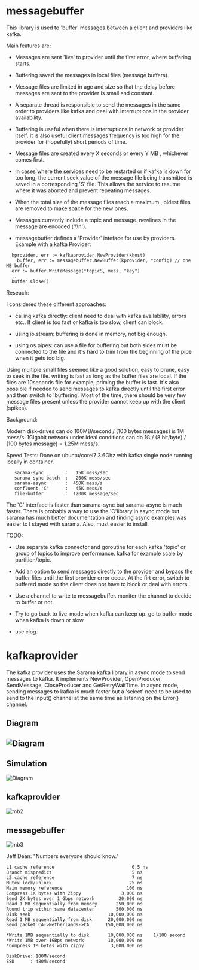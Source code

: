 # messagebuffer

This library is used to 'buffer' messages between a client and providers like kafka.

Main features are:

 - Messages are sent 'live' to provider until the first error, where buffering starts.
 - Buffering saved the messages in local files (message buffers).

 - Message files are limited in age and size so that the delay before messages are sent to the provider is small and constant.

 - A separate thread is responsible to send the messages in the same order to providers like kafka and deal with interruptions in the provider availability.

 - Buffering is useful when there is interruptions in network or provider itself. It is also useful client messages frequency is too high for the provider for (hopefully) short periods of time.

 - Message files are created every X seconds or every Y MB , whichever comes first.

 - In cases where the services need to be restarted or if kafka is down for too long, the current seek value of the message file being transmitted is saved in a corresponding 'S' file. This allows the service to resume where it was aborted and prevent repeating messages.


 - When the total size of the message files reach a maximum , oldest files are removed to make space for the new ones.

 - Messages currently include a topic and message. newlines in the message are encoded ('\\\n').

 - messagebuffer defines a 'Provider' inteface for use by providers. Example with a kafka Provider:

```
  kprovider, err := kafkaprovider.NewProvider(khost)
	buffer, err := messagebuffer.NewBuffer(kprovider, *config) // one MB buffer   
  err := buffer.WriteMessage(*topicS, mess, "key")
  ..
  buffer.Close()
```

Reseach:

I considered these different approaches:

  - calling kafka directly: client need to deal with kafka availability, errors etc..
    If client is too fast or kafka is too slow, client can block.

  - using io.stream: buffering is done in memory, not big enough.

  - using os.pipes: can use a file for buffering but both sides must be connected to the file and it's hard to trim from the beginning of the pipe when it gets too big.

Using multiple small files seemed like a good solution, easy to prune, easy to seek in the file. writing is fast as long as the buffer files are local. If the files are 10seconds file for example, priming the buffer is fast.
It's also possible if needed to send messages to kafka directly until the first error and then switch to 'buffering'.
Most of the time, there should be very few message files present unless the provider cannot keep up with the client (spikes).

Background:

Modern disk-drives can do 100MB/second / (100 bytes messages) is 1M mess/s.
1Gigabit network under ideal conditions can do 1G / (8 bit/byte) / (100 bytes message) = 1.25M mess/s.




Speed Tests: Done on ubuntu/corei7 3.6Ghz with kafka single node running locally in container.
```
   sarama-sync        :   15K mess/sec
   sarama-sync-batch  :   200K mess/sec
   sarama-async       :  450K mess/s
   confluent 'C'      :   45K mess/s
   file-buffer        :  1200K message/sec
```

The 'C' interface is faster than sarama-sync but sarama-async is much faster. There is probably a way to use the 'C'library in async mode but sarama has much better documentation and finding async examples was easier to I stayed with sarama. Also, must easier to install.

TODO:

 - Use separate kafka connector and goroutine for each kafka 'topic' or group of topics to improve performance. kafka for example scale by partition/topic.

 - Add an option to send messages directly to the provider and bypass the buffer files until the first provider error occur. At the firt error, switch to buffered mode so the client does not have to block or deal with errors. 
 - Use a channel to write to messagebuffer. monitor the channel to decide to buffer or not.
 - Try to go back to live-mode when kafka can keep up. go to buffer mode when kafka is down or slow.

 - use clog.


# kafkaprovider
The kafka provider uses the Sarama kafka library in async mode to send messages to kafka. It implements NewProvider, OpenProducer, SendMessage, CloseProducer and GetRetryWaitTime.
In async mode, sending messages to kafka is much faster but a 'select' need to be used to send to the Input() channel at the same time as listening on the Error() channel.

## Diagram

![Diagram](https://user-images.githubusercontent.com/10535265/30186693-d5669528-93e3-11e7-89b9-25bd269ac228.png)
-

## Simulation
![Diagram](https://user-images.githubusercontent.com/31523474/30551773-e631ab18-9c58-11e7-8206-7f2fccbe3afb.png)


## kafkaprovider
![mb2](https://user-images.githubusercontent.com/31523474/30645270-6c818b46-9dd2-11e7-8ee1-12550d6cd3b5.png)

## messagebuffer
![mb3](https://user-images.githubusercontent.com/31523474/30645923-85dc10b4-9dd4-11e7-989b-49f6eb2b5420.png)



Jeff Dean: "Numbers everyone should know."
```
L1 cache reference                             0.5 ns   
Branch mispredict                              5 ns
L2 cache reference                             7 ns
Mutex lock/unlock                             25 ns
Main memory reference                        100 ns
Compress 1K bytes with Zippy               3,000 ns
Send 2K bytes over 1 Gbps network         20,000 ns
Read 1 MB sequentially from memory       250,000 ns
Round trip within same datacenter        500,000 ns
Disk seek                             10,000,000 ns
Read 1 MB sequentially from disk      20,000,000 ns
Send packet CA->Netherlands->CA      150,000,000 ns

*Write 1MB sequentially to disk       10,000,000 ns    1/100 second
*Write 1MB over 1GBps network         10,000,000 ns
*Compress 1M bytes with Zippy          3,000,000 ns

DiskDrive: 100M/second
SSD      : 480M/second


```
